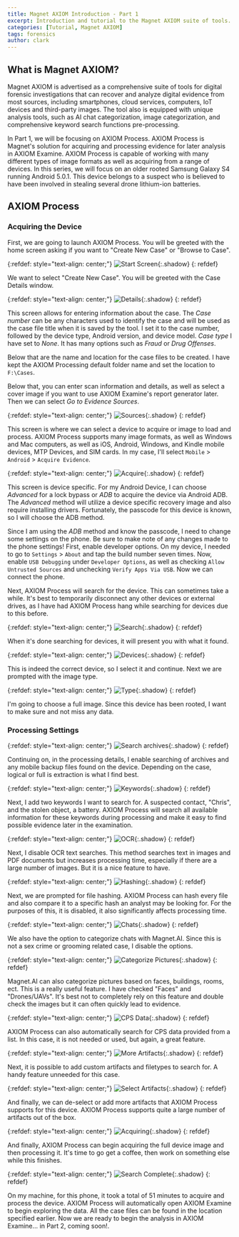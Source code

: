 ```yaml
---
title: Magnet AXIOM Introduction - Part 1
excerpt: Introduction and tutorial to the Magnet AXIOM suite of tools. In part one, we'll acquire and process an Android device to later analyze.
categories: [Tutorial, Magnet AXIOM]
tags: forensics
author: clark
---
```


## What is Magnet AXIOM?

Magnet AXIOM is advertised as a comprehensive suite of tools for digital forensic investigations that can recover and analyze digital evidence from most sources, including smartphones, cloud services, computers, IoT devices and third-party images. The tool also is equipped with unique analysis tools, such as AI chat categorization, image categorization, and comprehensive keyword search functions pre-processing. 

In Part 1, we will be focusing on AXIOM Process. AXIOM Process is Magnet's solution for acquiring and processing evidence for later analysis in AXIOM Examine. AXIOM Process is capable of working with many different types of image formats as well as acquiring from a range of devices. In this series, we will focus on an older rooted Samsung Galaxy S4 running Android 5.0.1. This device belongs to a suspect who is believed to have been involved in stealing several drone lithium-ion batteries. 

## AXIOM Process

### Acquiring the Device

First, we are going to launch AXIOM Process. You will be greeted with the home screen asking if you want to "Create New Case" or "Browse to Case".

{:refdef: style="text-align: center;"}
![Start Screen](https://starwarsfan2099.github.io/public/2021-03-23/start_image.JPG){:.shadow}
{: refdef}

We want to select "Create New Case". You will be greeted with the Case Details window. 

{:refdef: style="text-align: center;"}
![Details](https://starwarsfan2099.github.io/public/2021-03-23/details.JPG){:.shadow}
{: refdef}

This screen allows for entering information about the case. The *Case number* can be any characters used to identify the case and will be used as the case file title when it is saved by the tool. I set it to the case number, followed by the device type, Android version, and device model. *Case type* I have set to *None*. It has many options such as *Fraud* or *Drug Offenses*. 

Below that are the name and location for the case files to be created. I have kept the AXIOM Processing default folder name and set the location to `F:\Cases`.

Below that, you can enter scan information and details, as well as select a cover image if you want to use AXIOM Examine's report generator later. Then we can select *Go to Evidence Sources*.

{:refdef: style="text-align: center;"}
![Sources](https://starwarsfan2099.github.io/public/2021-03-23/sources.JPG){:.shadow}
{: refdef}

This screen is where we can select a device to acquire or image to load and process. AXIOM Process supports many image formats, as well as Windows and Mac computers, as well as iOS, Android, Windows, and Kindle mobile devices, MTP Devices, and SIM cards. In my case, I'll select `Mobile` > `Android` > `Acquire Evidence`. 

{:refdef: style="text-align: center;"}
![Acquire](https://starwarsfan2099.github.io/public/2021-03-23/aquire.JPG){:.shadow}
{: refdef}

This screen is device specific. For my Android Device, I can choose *Advanced* for a lock bypass or *ADB* to acquire the device via Android ADB. The *Advanced* method will utilize a device specific recovery image and also require installing drivers. Fortunately, the passcode for this device is known, so I will choose the ADB method.

Since I am using the *ADB* method and know the passcode, I need to change some settings on the phone. Be sure to make note of any changes made to the phone settings! First, enable developer options. On my device, I needed to go to `Settings` > `About` and tap the build number seven times. Now, enable `USB Debugging` under `Developer Options`, as well as checking `Allow Untrusted Sources` and unchecking `Verify Apps Via USB`. Now we can connect the phone. 

Next, AXIOM Process will search for the device. This can sometimes take a while. It's best to temporarily disconnect any other devices or external drives, as I have had AXIOM Process hang while searching for devices due to this before.

{:refdef: style="text-align: center;"}
![Search](https://starwarsfan2099.github.io/public/2021-03-23/searching.JPG){:.shadow}
{: refdef}

When it's done searching for devices, it will present you with what it found.

{:refdef: style="text-align: center;"}
![Devices](https://starwarsfan2099.github.io/public/2021-03-23/device.JPG){:.shadow}
{: refdef}

This is indeed the correct device, so I select it and continue. Next we are prompted with the image type. 

{:refdef: style="text-align: center;"}
![Type](https://starwarsfan2099.github.io/public/2021-03-23/image.JPG){:.shadow}
{: refdef}

I'm going to choose a full image. Since this device has been rooted, I want to make sure and not miss any data.

### Processing Settings

{:refdef: style="text-align: center;"}
![Search archives](https://starwarsfan2099.github.io/public/2021-03-23/search_archives.JPG){:.shadow}
{: refdef}

Continuing on, in the processing details, I enable searching of archives and any mobile backup files found on the device. Depending on the case, logical or full is extraction is what I find best.

{:refdef: style="text-align: center;"}
![Keywords](https://starwarsfan2099.github.io/public/2021-03-23/keyword.JPG){:.shadow}
{: refdef}

Next, I add two keywords I want to search for. A suspected contact, "Chris", and the stolen object, a battery. AXIOM Process will search all available information for these keywords during processing and make it easy to find possible evidence later in the examination.

{:refdef: style="text-align: center;"}
![OCR](https://starwarsfan2099.github.io/public/2021-03-23/ocr.JPG){:.shadow}
{: refdef}

Next, I disable OCR text searches. This method searches text in images and PDF documents but increases processing time, especially if there are a large number of images. But it is a nice feature to have.

{:refdef: style="text-align: center;"}
![Hashing](https://starwarsfan2099.github.io/public/2021-03-23/hash.JPG){:.shadow}
{: refdef}

Next, we are prompted for file hashing. AXIOM Process can hash every file and also compare it to a specific hash an analyst may be looking for. For the purposes of this, it is disabled, it also significantly affects processing time. 

{:refdef: style="text-align: center;"}
![Chats](https://starwarsfan2099.github.io/public/2021-03-23/chats.JPG){:.shadow}
{: refdef}

We also have the option to categorize chats with Magnet.AI. Since this is not a sex crime or grooming related case, I disable the options.

{:refdef: style="text-align: center;"}
![Categorize Pictures](https://starwarsfan2099.github.io/public/2021-03-23/categorize.JPG){:.shadow}
{: refdef}

Magnet.AI can also categorize pictures based on faces, buildings, rooms, ect. This is a really useful feature. I have checked "Faces" and "Drones/UAVs". It's best not to completely rely on this feature and double check the images but it can often quickly lead to evidence. 

{:refdef: style="text-align: center;"}
![CPS Data](https://starwarsfan2099.github.io/public/2021-03-23/cps.JPG){:.shadow}
{: refdef}

AXIOM Process can also automatically search for CPS data provided from a list. In this case, it is not needed or used, but again, a great feature. 

{:refdef: style="text-align: center;"}
![More Artifacts](https://starwarsfan2099.github.io/public/2021-03-23/more_artifacts.JPG){:.shadow}
{: refdef}

Next, it is possible to add custom artifacts and filetypes to search for. A handy feature unneeded for this case. 

{:refdef: style="text-align: center;"}
![Select Artifacts](https://starwarsfan2099.github.io/public/2021-03-23/select_artifacts.JPG){:.shadow}
{: refdef}

And finally, we can de-select or add more artifacts that AXIOM Process supports for this device. AXIOM Process supports quite a large number of artifacts out of the box. 

{:refdef: style="text-align: center;"}
![Acquiring](https://starwarsfan2099.github.io/public/2021-03-23/acquiring.JPG){:.shadow}
{: refdef}

And finally, AXIOM Process can begin acquiring the full device image and then processing it. It's time to go get a coffee, then work on something else while this finishes. 

{:refdef: style="text-align: center;"}
![Search Complete](https://starwarsfan2099.github.io/public/2021-03-23/search_complete.JPG){:.shadow}
{: refdef}

On my machine, for this phone, it took a total of 51 minutes to acquire and process the device. AXIOM Process will automatically open AXIOM Examine to begin exploring the data. All the case files can be found in the location specified earlier. Now we are ready to begin the analysis in AXIOM Examine... in Part 2, coming soon!. 